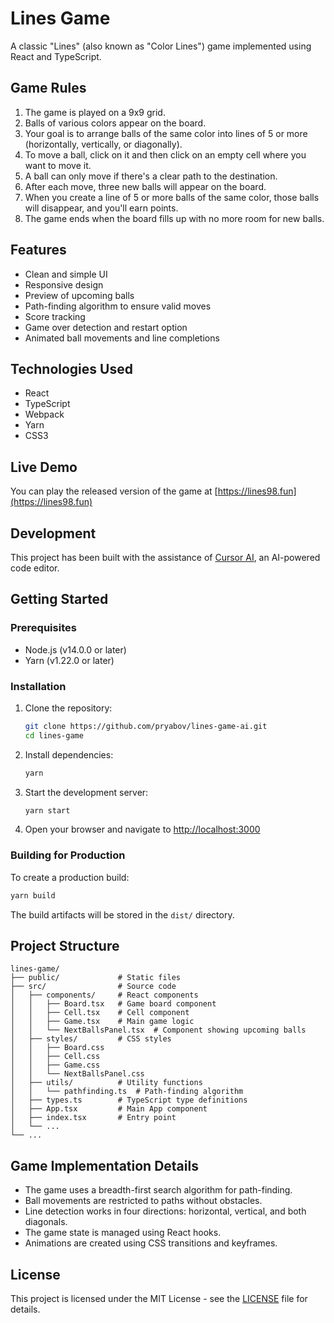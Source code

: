 # Lines Game

A classic "Lines" (also known as "Color Lines") game implemented using React and TypeScript.

## Game Rules

1. The game is played on a 9x9 grid.
2. Balls of various colors appear on the board.
3. Your goal is to arrange balls of the same color into lines of 5 or more (horizontally, vertically, or diagonally).
4. To move a ball, click on it and then click on an empty cell where you want to move it.
5. A ball can only move if there's a clear path to the destination.
6. After each move, three new balls will appear on the board.
7. When you create a line of 5 or more balls of the same color, those balls will disappear, and you'll earn points.
8. The game ends when the board fills up with no more room for new balls.

## Features

- Clean and simple UI
- Responsive design
- Preview of upcoming balls
- Path-finding algorithm to ensure valid moves
- Score tracking
- Game over detection and restart option
- Animated ball movements and line completions

## Technologies Used

- React
- TypeScript
- Webpack
- Yarn
- CSS3

## Live Demo

You can play the released version of the game at [https://lines98.fun](https://lines98.fun)

## Development

This project has been built with the assistance of [Cursor AI](https://cursor.sh/), an AI-powered code editor.

## Getting Started

### Prerequisites

- Node.js (v14.0.0 or later)
- Yarn (v1.22.0 or later)

### Installation

1. Clone the repository:

   ```bash
   git clone https://github.com/pryabov/lines-game-ai.git
   cd lines-game
   ```

2. Install dependencies:

   ```bash
   yarn
   ```

3. Start the development server:

   ```bash
   yarn start
   ```

4. Open your browser and navigate to <http://localhost:3000>

### Building for Production

To create a production build:

```bash
yarn build
```

The build artifacts will be stored in the `dist/` directory.

## Project Structure

```
lines-game/
├── public/             # Static files
├── src/                # Source code
│   ├── components/     # React components
│   │   ├── Board.tsx   # Game board component
│   │   ├── Cell.tsx    # Cell component
│   │   ├── Game.tsx    # Main game logic
│   │   └── NextBallsPanel.tsx  # Component showing upcoming balls
│   ├── styles/         # CSS styles
│   │   ├── Board.css
│   │   ├── Cell.css
│   │   ├── Game.css
│   │   └── NextBallsPanel.css
│   ├── utils/          # Utility functions
│   │   └── pathfinding.ts  # Path-finding algorithm
│   ├── types.ts        # TypeScript type definitions
│   ├── App.tsx         # Main App component
│   ├── index.tsx       # Entry point
│   └── ...
└── ...
```

## Game Implementation Details

- The game uses a breadth-first search algorithm for path-finding.
- Ball movements are restricted to paths without obstacles.
- Line detection works in four directions: horizontal, vertical, and both diagonals.
- The game state is managed using React hooks.
- Animations are created using CSS transitions and keyframes.

## License

This project is licensed under the MIT License - see the [LICENSE](LICENSE) file for details.
